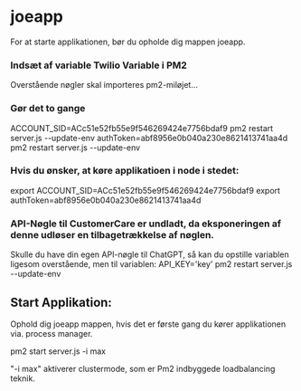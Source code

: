 # joeapp
For at starte applikationen, bør du opholde dig mappen joeapp. 

### Indsæt af variable Twilio Variable i PM2
Overstående nøgler skal importeres pm2-miløjet...

### Gør det to gange
ACCOUNT_SID=ACc51e52fb55e9f546269424e7756bdaf9 pm2 restart server.js --update-env
authToken=abf8956e0b040a230e8621413741aa4d pm2 restart server.js --update-env

### Hvis du ønsker, at køre applikatioen i node i stedet:
export ACCOUNT_SID=ACc51e52fb55e9f546269424e7756bdaf9
export authToken=abf8956e0b040a230e8621413741aa4d


### API-Nøgle til CustomerCare er undladt, da eksponeringen af denne udløser en tilbagetrækkelse af nøglen. 
Skulle du have din egen API-nøgle til ChatGPT, så kan du opstille variablen ligesom overstående, men til variablen: API_KEY='key' pm2 restart server.js --update-env


## Start Applikation:
Ophold dig joeapp mappen, hvis det er første gang du kører applikationen via. process manager.

pm2 start server.js -i max 

"-i max" aktiverer clustermode, som er Pm2 indbyggede loadbalancing teknik. 
